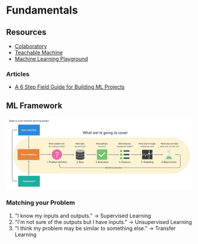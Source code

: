 # Fundamentals

## Resources
- [Colaboratory](https://colab.research.google.com/)
- [Teachable Machine](https://teachablemachine.withgoogle.com/)
- [Machine Learning Playground](https://ml-playground.com/)

### Articles
- [A 6 Step Field Guide for Building ML Projects](https://www.mrdbourke.com/a-6-step-field-guide-for-building-machine-learning-projects/)

## ML Framework

![6 Step Machine Learning Framework](../images/6-step-ml-framework.png)

### Matching your Problem
1. "I know my inputs and outputs." → Supervised Learning
2. "I'm not sure of the outputs but I have inputs." → Unsupervised Learning
3. "I think my problem may be similar to something else." → Transfer Learning
